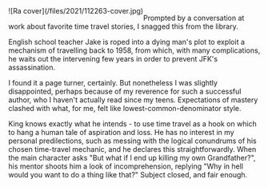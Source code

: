 <!--
.. title: 11/22/63, by Steven King
.. slug: 112263-by-steven-king
.. date: 2021-05-11 13:23:19 UTC-05:00
.. tags: media,book,novel,science-fiction,time-travel
.. type: text
-->

<span style="float: left">
![Ra cover](/files/2021/112263-cover.jpg)
</span>

Prompted by a conversation at work about favorite time travel stories,
I snagged this from the library.

English school teacher Jake is roped into a dying man's plot to exploit a
mechanism of travelling back to 1958, from which, with many complications, he
waits out the intervening few years in order to prevent JFK's assassination.

I found it a page turner, certainly. But nonetheless I was slightly
disappointed, perhaps because of my reverence for such a successful author, who
I haven't actually read since my teens. Expectations of mastery clashed with
what, for me, felt like lowest-common-denominator style.

King knows exactly what he intends - to use time travel as a hook on which to
hang a human tale of aspiration and loss. He has no interest in my personal
predilections, such as messing with the logical conundrums of his chosen
time-travel mechanic, and he declares this straightforwardly. When the main
character asks "But what if I end up killing my own Grandfather?", his mentor
shoots him a look of incomprehension, replying "Why in hell would you want to
do a thing like that?" Subject closed, and fair enough.

<br style="clear: left" />

